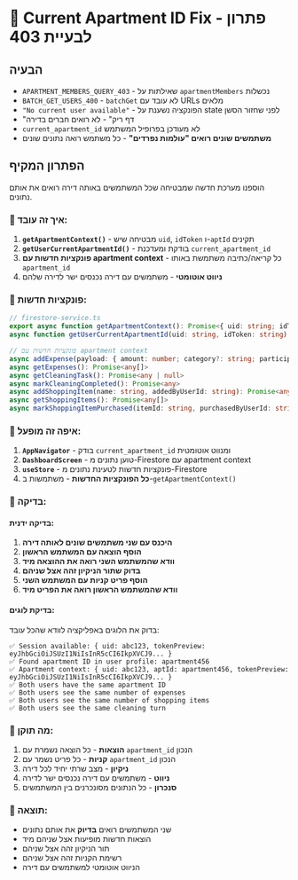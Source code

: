 # 🔧 Current Apartment ID Fix - פתרון לבעיית 403

## הבעיה
- `APARTMENT_MEMBERS_QUERY_403` - שאילתות על `apartmentMembers` נכשלות
- `BATCH_GET_USERS_400` - `batchGet` לא עובד עם URLs מלאים
- `"No current user available"` - הפונקציה נשענת על state לפני שחזור הסשן
- "דף ריק" - לא רואים חברים בדירה
- `current_apartment_id` לא מעודכן בפרופיל המשתמש
- **משתמשים שונים רואים "עולמות נפרדים"** - כל משתמש רואה נתונים שונים

## הפתרון המקיף
הוספנו מערכת חדשה שמבטיחה שכל המשתמשים באותה דירה רואים את אותם נתונים.

### 🔄 איך זה עובד:

1. **`getApartmentContext()`** - מבטיחה שיש `uid`, `idToken` ו-`aptId` תקינים
2. **`getUserCurrentApartmentId()`** - בודקת ומעדכנת `current_apartment_id`
3. **פונקציות חדשות עם apartment context** - כל קריאה/כתיבה משתמשת באותו `apartment_id`
4. **ניווט אוטומטי** - משתמשים עם דירה נכנסים ישר לדירה שלהם

### 📝 פונקציות חדשות:

```typescript
// firestore-service.ts
export async function getApartmentContext(): Promise<{ uid: string; idToken: string; aptId: string }>
async function getUserCurrentApartmentId(uid: string, idToken: string): Promise<string | null>

// פונקציות חדשות עם apartment context
async addExpense(payload: { amount: number; category?: string; participants: string[]; note?: string })
async getExpenses(): Promise<any[]>
async getCleaningTask(): Promise<any | null>
async markCleaningCompleted(): Promise<any>
async addShoppingItem(name: string, addedByUserId: string): Promise<any>
async getShoppingItems(): Promise<any[]>
async markShoppingItemPurchased(itemId: string, purchasedByUserId: string, price?: number)
```

### 🎯 איפה זה מופעל:

1. **`AppNavigator`** - בודק `current_apartment_id` ומנווט אוטומטית
2. **`DashboardScreen`** - טוען נתונים מ-Firestore עם apartment context
3. **`useStore`** - פונקציות חדשות לטעינת נתונים מ-Firestore
4. **כל הפונקציות החדשות** - משתמשות ב-`getApartmentContext()`

### 🧪 בדיקה:

#### בדיקה ידנית:
1. **היכנס עם שני משתמשים שונים לאותה דירה**
2. **הוסף הוצאה עם המשתמש הראשון**
3. **וודא שהמשתמש השני רואה את ההוצאה מיד**
4. **בדוק שתור הניקיון זהה אצל שניהם**
5. **הוסף פריט קניות עם המשתמש השני**
6. **וודא שהמשתמש הראשון רואה את הפריט מיד**

#### בדיקת לוגים:
בדוק את הלוגים באפליקציה לוודא שהכל עובד:
```
✅ Session available: { uid: abc123, tokenPreview: eyJhbGciOiJSUzI1NiIsInR5cCI6IkpXVCJ9... }
✅ Found apartment ID in user profile: apartment456
✅ Apartment context: { uid: abc123, aptId: apartment456, tokenPreview: eyJhbGciOiJSUzI1NiIsInR5cCI6IkpXVCJ9... }
✅ Both users have the same apartment ID
✅ Both users see the same number of expenses
✅ Both users see the same number of shopping items
✅ Both users see the same cleaning turn
```



### 🔧 מה תוקן:

1. **הוצאות** - כל הוצאה נשמרת עם `apartment_id` הנכון
2. **קניות** - כל פריט נשמר עם `apartment_id` הנכון  
3. **ניקיון** - מצב שרתי יחיד לכל דירה
4. **ניווט** - משתמשים עם דירה נכנסים ישר לדירה
5. **סנכרון** - כל הנתונים מסונכרנים בין המשתמשים

### 🎉 תוצאה:

- שני המשתמשים רואים **בדיוק** את אותם נתונים
- הוצאות חדשות מופיעות אצל שניהם מיד
- תור הניקיון זהה אצל שניהם
- רשימת הקניות זהה אצל שניהם
- הניווט אוטומטי למשתמשים עם דירה

